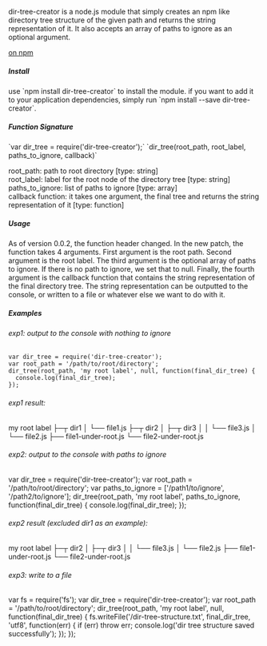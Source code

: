 <p>dir-tree-creator is a node.js module that simply creates an npm like directory tree structure of the given path and returns the string representation of it. It also accepts an array of paths to ignore as an optional argument.</p>

<a href="https://www.npmjs.com/package/dir-tree-creator" target="_blank">on npm</a>

<h5>Install</h5>
  <p>use `npm install dir-tree-creator` to install the module. if you want to add it to your application dependencies, simply run `npm install --save dir-tree-creator`.</p>

<h5>Function Signature</h5>
`var dir_tree = require('dir-tree-creator');`  
`dir_tree(root_path, root_label, paths_to_ignore, callback)`  

root_path: path to root directory [type: string]  
root_label: label for the root node of the directory tree [type: string]  
paths_to_ignore: list of paths to ignore [type: array]  
callback function: it takes one argument, the final tree and returns the string representation of it [type: function]
	
<h5>Usage</h5>
  <p>As of version 0.0.2, the function header changed. In the new patch, the function takes 4 arguments. First argument is the root path. Second argument is the root label. The third argument is the optional array of paths to ignore. If there is no path to ignore, we set that to null. Finally, the fourth argument is the callback function that contains the string representation of the final directory tree. The string representation can be outputted to the console, or written to a file or whatever else we want to do with it.</p>

<h5>Examples</h5>

<h6>exp1: output to the console with nothing to ignore</h6>
	
	var dir_tree = require('dir-tree-creator');
	var root_path = '/path/to/root/directory';
	dir_tree(root_path, 'my root label', null, function(final_dir_tree) {
  	  console.log(final_dir_tree);
	});
	
<h6>exp1 result:</h6>
	my root label  
	├─┬ dir1  
	│ └── file1.js  
	├─┬ dir2  
	│ ├─┬ dir3  
	│ │ └── file3.js  
	│ └── file2.js 
	├── file1-under-root.js  
	└── file2-under-root.js  
	
<h6>exp2: output to the console with paths to ignore</h6>
	var dir_tree = require('dir-tree-creator');
	var root_path = '/path/to/root/directory';
	var paths_to_ignore = ['/path1/to/ignore', '/path2/to/ignore'];
	dir_tree(root_path, 'my root label', paths_to_ignore, function(final_dir_tree) {
  	console.log(final_dir_tree);
	});
	
<h6>exp2 result (excluded dir1 as an example):</h6>
	my root label  
	├─┬ dir2 
	│ ├─┬ dir3
	│ │ └── file3.js  
	│ └── file2.js 
	├── file1-under-root.js  
	└── file2-under-root.js  
	
<h6>exp3: write to a file</h6>
	var fs = require('fs');
	var dir_tree = require('dir-tree-creator');
	var root_path = '/path/to/root/directory';
	dir_tree(root_path, 'my root label', null, function(final_dir_tree) {
  	  fs.writeFile('/dir-tree-structure.txt', final_dir_tree, 'utf8', function(err) {
    	    if (err) throw err;
    	    console.log('dir tree structure saved successfully');
  	  });
	});
	
	
	
	
	
	
